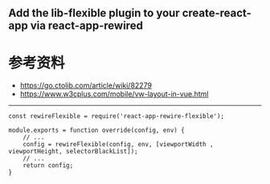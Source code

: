 Add the lib-flexible plugin to your create-react-app via react-app-rewired
---
# 参考资料
- https://go.ctolib.com/article/wiki/82279
- https://www.w3cplus.com/mobile/vw-layout-in-vue.html

---
```
const rewireFlexible = require('react-app-rewire-flexible');

module.exports = function override(config, env) {
    // ...
    config = rewireFlexible(config, env, [viewportWidth , viewportHeight, selectorBlackList]);
    // ...
    return config;
}
```
